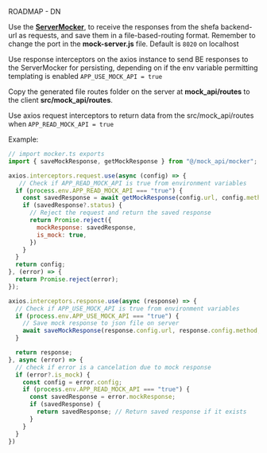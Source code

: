 ROADMAP - DN

Use the [**ServerMocker**](https://github.com/danzisky/route-to-fbr-mocker), to receive the responses from the shefa backend-url as requests, and save them in a file-based-routing format.
Remember to change the port in the **mock-server.js** file. Default is `8020` on localhost

Use response interceptors on the axios instance to send BE responses to the ServerMocker for persisting, depending on if the env variable permitting templating is enabled `APP_USE_MOCK_API = true`

Copy the generated file routes folder on the server at **mock_api/routes** to the client **src/mock_api/routes**.

Use axios request interceptors to return data from the src/mock_api/routes when `APP_READ_MOCK_API = true`

Example:
```javascript
// import mocker.ts exports
import { saveMockResponse, getMockResponse } from "@/mock_api/mocker"; // use your path

axios.interceptors.request.use(async (config) => {
   // Check if APP_READ_MOCK_API is true from environment variables
  if (process.env.APP_READ_MOCK_API === "true") {
    const savedResponse = await getMockResponse(config.url, config.method, config.params, false);
    if (savedResponse?.status) {
      // Reject the request and return the saved response
      return Promise.reject({
        mockResponse: savedResponse,
        is_mock: true,
      })
    }
  }
  return config;
}, (error) => {
  return Promise.reject(error);
});

axios.interceptors.response.use(async (response) => {
  // Check if APP_USE_MOCK_API is true from environment variables
  if (process.env.APP_USE_MOCK_API === "true") {
    // Save mock response to json file on server
    await saveMockResponse(response.config.url, response.config.method, response.config.params, response.data);
  }

  return response;
}, async (error) => {
  // check if error is a cancelation due to mock response
  if (error?.is_mock) {
    const config = error.config;
    if (process.env.APP_READ_MOCK_API === "true") {
      const savedResponse = error.mockResponse;
      if (savedResponse) {
        return savedResponse; // Return saved response if it exists
      }
    }
  }
})
```